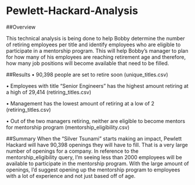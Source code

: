 # Pewlett-Hackard-Analysis

##Overview

This technical analysis is being done to help Bobby determine the number of retiring employees per title and identify employees who are eligible to participate in a mentorship program. This will help Bobby’s manager to plan for how many of his employees are reaching retirement age and therefore, how many job positions will become available that need to be filled. 

##Results
•	90,398 people are set to retire soon (unique_titles.csv)

•	Employees with title “Senior Engineers” has the highest amount retiring at a high of 29,414 (retiring_titles.csv)

•	Management has the lowest amount of retiring at a low of 2 (retiring_titles.csv)

•	Out of the two managers retiring, neither are eligible to become mentors for mentorship program (mentorship_eligibility.csv)

##Summary
When the “Silver Tsunami” starts making an impact, Pewlett Hackard will have 90,398 openings they will have to fill. That is a very large number of openings for a company. In reference to the mentorship_eligibility query, I’m seeing less than 2000 employees will be available to participate in the mentorship program. With the large amount of openings, I’d suggest opening up the mentorship program to employees with a lot of experience and not just based off of age. 
